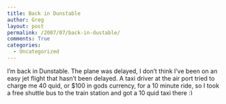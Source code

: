 ```yaml
---
title: Back in Dunstable
author: Greg
layout: post
permalink: /2007/07/back-in-dustable/
comments: True
categories:
  - Uncategorized
---
```

I&#8217;m back in Dunstable. The plane was delayed, I don&#8217;t think I&#8217;ve been on an easy jet flight that hasn&#8217;t been delayed. A taxi driver at the air port tried to charge me 40 quid, or $100 in gods currency, for a 10 minute ride, so I took a free shuttle bus to the train station and got a 10 quid taxi there <img src="http://gregology.net/wp-includes/images/smilies/simple-smile.png" alt=":)" class="wp-smiley" style="height: 1em; max-height: 1em;" />